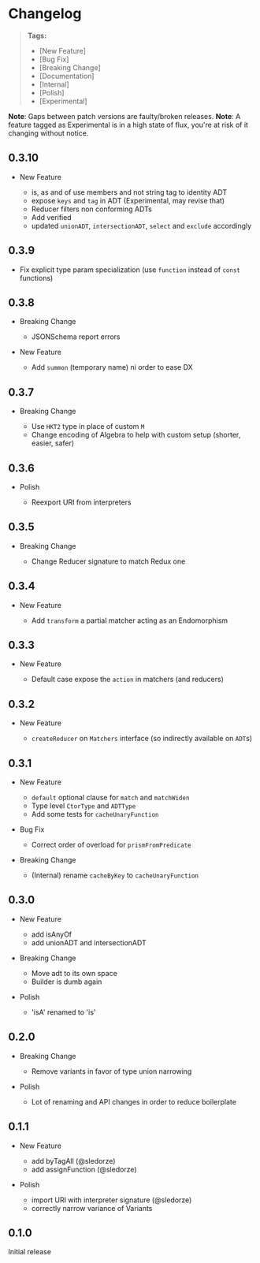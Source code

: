 # Changelog

> **Tags:**
>
> - [New Feature]
> - [Bug Fix]
> - [Breaking Change]
> - [Documentation]
> - [Internal]
> - [Polish]
> - [Experimental]

**Note**: Gaps between patch versions are faulty/broken releases. **Note**: A feature tagged as Experimental is in a
high state of flux, you're at risk of it changing without notice.

## 0.3.10

- New Feature

  - is, as and of use members and not string tag to identity ADT
  - expose `keys` and `tag` in ADT (Experimental, may revise that)
  - Reducer filters non conforming ADTs
  - Add verified
  - updated `unionADT`, `intersectionADT`, `select` and `exclude` accordingly

## 0.3.9

- Fix explicit type param specialization (use `function` instead of `const` functions)

## 0.3.8

- Breaking Change

  - JSONSchema report errors

- New Feature

  - Add `summon` (temporary name) ni order to ease DX

## 0.3.7

- Breaking Change

  - Use `HKT2` type in place of custom `M`
  - Change encoding of Algebra to help with custom setup (shorter, easier, safer)

## 0.3.6

- Polish

  - Reexport URI from interpreters

## 0.3.5

- Breaking Change

  - Change Reducer signature to match Redux one

## 0.3.4

- New Feature

  - Add `transform` a partial matcher acting as an Endomorphism

## 0.3.3

- New Feature

  - Default case expose the `action` in matchers (and reducers)

## 0.3.2

- New Feature

  - `createReducer` on `Matchers` interface (so indirectly available on `ADT`s)

## 0.3.1

- New Feature

  - `default` optional clause for `match` and `matchWiden`
  - Type level `CtorType` and `ADTType`
  - Add some tests for `cacheUnaryFunction`

- Bug Fix

  - Correct order of overload for `prismFromPredicate`

- Breaking Change
  - (Internal) rename `cacheByKey` to `cacheUnaryFunction`

## 0.3.0

- New Feature

  - add isAnyOf
  - add unionADT and intersectionADT

- Breaking Change

  - Move adt to its own space
  - Builder is dumb again

- Polish
  - 'isA' renamed to 'is'

## 0.2.0

- Breaking Change

  - Remove variants in favor of type union narrowing

- Polish
  - Lot of renaming and API changes in order to reduce boilerplate

## 0.1.1

- New Feature

  - add byTagAll (@sledorze)
  - add assignFunction (@sledorze)

- Polish
  - import URI with interpreter signature (@sledorze)
  - correctly narrow variance of Variants

## 0.1.0

Initial release
